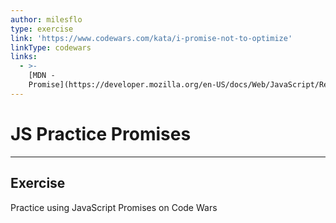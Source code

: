 ```yaml
---
author: milesflo
type: exercise
link: 'https://www.codewars.com/kata/i-promise-not-to-optimize'
linkType: codewars
links:
  - >-
    [MDN -
    Promise](https://developer.mozilla.org/en-US/docs/Web/JavaScript/Reference/Global_Objects/Promise){website}
---
```


# JS Practice Promises


---

## Exercise

Practice using JavaScript Promises on Code Wars
